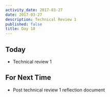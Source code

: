 ```yaml
---
activity_date: 2017-03-27
date: 2017-03-27
description: Technical Review 1
published: false
title: Day 18
---
```


## Today

* Technical review 1

## For Next Time

* Post technical review 1 reflection document

